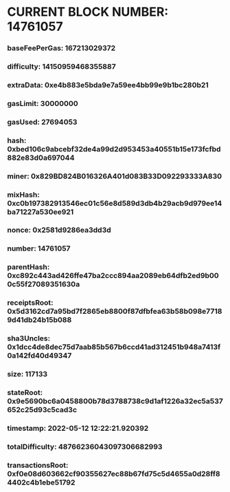 # CURRENT BLOCK NUMBER: 14761057

### baseFeePerGas: 167213029372
### difficulty: 14150959468355887
### extraData: 0xe4b883e5bda9e7a59ee4bb99e9b1bc280b21
### gasLimit: 30000000
### gasUsed: 27694053
### hash: 0xbed106c9abcebf32de4a99d2d953453a40551b15e173fcfbd882e83d0a697044
### miner: 0x829BD824B016326A401d083B33D092293333A830
### mixHash: 0xc0b197382913546ec01c56e8d589d3db4b29acb9d979ee14ba71227a530ee921
### nonce: 0x2581d9286ea3dd3d
### number: 14761057
### parentHash: 0xc892c443ad426ffe47ba2ccc894aa2089eb64dfb2ed9b000c55f27089351630a
### receiptsRoot: 0x5d3162cd7a95bd7f2865eb8800f87dfbfea63b58b098e77189d41db24b15b088
### sha3Uncles: 0x1dcc4de8dec75d7aab85b567b6ccd41ad312451b948a7413f0a142fd40d49347
### size: 117133
### stateRoot: 0x9e5690bc6a0458800b78d3788738c9d1af1226a32ec5a537652c25d93c5cad3c
### timestamp: 2022-05-12 12:22:21.920392
### totalDifficulty: 48766236043097306682993
### transactionsRoot: 0xf0e08d603662cf90355627ec88b67fd75c5d4655a0d28ff84402c4b1ebe51792
